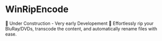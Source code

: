 # WinRipEncode
🚧 Under Construction - Very early Developement 🚧
Effortlessly rip your BluRay/DVDs, transcode the content, and automatically rename files with ease.
